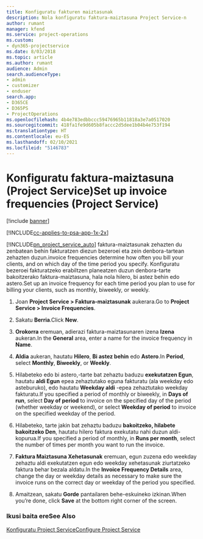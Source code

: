 ```yaml
---
title: Konfiguratu fakturen maiztasunak
description: Nola konfiguratu faktura-maiztasuna Project Service-n
author: rumant
manager: kfend
ms.service: project-operations
ms.custom:
- dyn365-projectservice
ms.date: 8/03/2018
ms.topic: article
ms.author: rumant
audience: Admin
search.audienceType:
- admin
- customizer
- enduser
search.app:
- D365CE
- D365PS
- ProjectOperations
ms.openlocfilehash: 4b4e783edbbccc59476965b11818a3e7a0517020
ms.sourcegitcommit: 418fa1fe9d605b8faccc2d5dee1b04b4e753f194
ms.translationtype: HT
ms.contentlocale: eu-ES
ms.lasthandoff: 02/10/2021
ms.locfileid: "5146783"
---
```

# <a name="set-up-invoice-frequencies-project-service"></a><span data-ttu-id="d8da1-103">Konfiguratu faktura-maiztasuna (Project Service)</span><span class="sxs-lookup"><span data-stu-id="d8da1-103">Set up invoice frequencies (Project Service)</span></span>

[!include [banner](../includes/psa-now-project-operations.md)]

[!INCLUDE[cc-applies-to-psa-app-1x-2x](../includes/cc-applies-to-psa-app-1x-2x.md)]

[!INCLUDE[pn_project_service_auto](../includes/pn-project-service-auto.md)] <span data-ttu-id="d8da1-104">faktura-maiztasunak zehazten du zenbatean behin fakturatzen diezun bezeroei eta zein denbora-tartean zehazten duzun.</span><span class="sxs-lookup"><span data-stu-id="d8da1-104">invoice frequencies determine how often you bill your clients, and on which day of the time period you specify.</span></span> <span data-ttu-id="d8da1-105">Konfiguratu bezeroei fakturatzeko erabiltzen planeatzen duzun denbora-tarte bakoitzerako faktura-maiztasuna, hala nola hilero, bi astez behin edo astero.</span><span class="sxs-lookup"><span data-stu-id="d8da1-105">Set up an invoice frequency for each time period you plan to use for billing your clients, such as monthly, biweekly, or weekly.</span></span>  
  
1.  <span data-ttu-id="d8da1-106">Joan **Project Service > Faktura-maiztasunak** aukerara.</span><span class="sxs-lookup"><span data-stu-id="d8da1-106">Go to **Project Service > Invoice Frequencies**.</span></span>  
  
2.  <span data-ttu-id="d8da1-107">Sakatu **Berria**.</span><span class="sxs-lookup"><span data-stu-id="d8da1-107">Click **New**.</span></span>  
  
3.  <span data-ttu-id="d8da1-108">**Orokorra** eremuan, adierazi faktura-maiztasunaren izena **Izena** aukeran.</span><span class="sxs-lookup"><span data-stu-id="d8da1-108">In the **General** area, enter a name for the invoice frequency in **Name**.</span></span>  
  
4.  <span data-ttu-id="d8da1-109">**Aldia** aukeran, hautatu **Hilero**, **Bi astez behin** edo **Astero**.</span><span class="sxs-lookup"><span data-stu-id="d8da1-109">In **Period**, select **Monthly**, **Biweekly**, or **Weekly**.</span></span>  
  
5.  <span data-ttu-id="d8da1-110">Hilabeteko edo bi astero,-tarte bat zehaztu baduzu **exekutatzen Egun**, hautatu **aldi Egun** epea zehaztutako eguna fakturatu (ala weekday edo asteburuko), edo hautatu **Weekday aldi** -epea zehaztutako weekday fakturatu.</span><span class="sxs-lookup"><span data-stu-id="d8da1-110">If you specified a period of monthly or biweekly, in **Days of run**, select **Day of period** to invoice on the specified day of the period (whether weekday or weekend), or select **Weekday of period** to invoice on the specified weekday of the period.</span></span>  
  
6.  <span data-ttu-id="d8da1-111">Hilabeteko, tarte jakin bat zehaztu baduzu **bakoitzeko, hilabete bakoitzeko Den**, hautatu hilero faktura exekutatu nahi duzun aldi-kopurua.</span><span class="sxs-lookup"><span data-stu-id="d8da1-111">If you specified a period of monthly, in **Runs per month**, select the number of times per month you want to run the invoice.</span></span>  
  
7.  <span data-ttu-id="d8da1-112">**Faktura Maiztasuna Xehetasunak** eremuan, egun zuzena edo weekday zehaztu aldi exekutatzen egun edo weekday xehetasunak ziurtatzeko faktura behar bezala aldatu.</span><span class="sxs-lookup"><span data-stu-id="d8da1-112">In the **Invoice Frequency Details** area, change the day or weekday details as necessary to make sure the invoice runs on the correct day or weekday of the period you specified.</span></span>  
  
8.  <span data-ttu-id="d8da1-113">Amaitzean, sakatu **Gorde** pantailaren behe-eskuineko izkinan.</span><span class="sxs-lookup"><span data-stu-id="d8da1-113">When you’re done, click **Save** at the bottom right corner of the screen.</span></span>  
  
### <a name="see-also"></a><span data-ttu-id="d8da1-114">Ikusi baita ere</span><span class="sxs-lookup"><span data-stu-id="d8da1-114">See Also</span></span>  
 [<span data-ttu-id="d8da1-115">Konfiguratu Project Service</span><span class="sxs-lookup"><span data-stu-id="d8da1-115">Configure Project Service</span></span>](../psa/configure.md)
